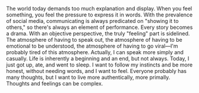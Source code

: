 The world today demands too much explanation and display. When you feel something, you feel the pressure to express it in words. With the prevalence of social media, communicating is always predicated on "showing it to others," so there's always an element of performance. Every story becomes a drama. With an objective perspective, the truly "feeling" part is sidelined. The atmosphere of having to speak out, the atmosphere of having to be emotional to be understood, the atmosphere of having to go viral—I'm probably tired of this atmosphere. Actually, I can speak more simply and casually. Life is inherently a beginning and an end, but not always. Today, I just got up, ate, and went to sleep. I want to follow my instincts and be more honest, without needing words, and I want to feel. Everyone probably has many thoughts, but I want to live more authentically, more primally. Thoughts and feelings can be complex.
